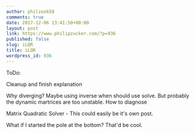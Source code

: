 ```yaml
---
author: philzook58
comments: true
date: 2017-12-06 13:41:50+00:00
layout: post
link: https://www.philipzucker.com/?p=936
published: false
slug: iLQR
title: iLQR
wordpress_id: 936
---
```


ToDo:

Cleanup and finish explanation

Why diverging? Maybe using inverse when should use solve. But probably the dynamic martrices are too unstable. How to diagnose

Matrix Quadratic Solver - This could easily be it's own post.

What if I started the pole at the bottom? That'd be cool.

